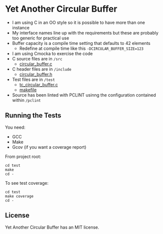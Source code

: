 Yet Another Circular Buffer
===========================

- I am using C in an OO style so it is possible to have more than one instance
- My interface names line up with the requirements but these are probably too generic for practical use
- Buffer capacity is a compile time setting that defaults to 42 elements
    - Redefine at compile time like this `-DCIRCULAR_BUFFER_SIZE=123`
- I am using Cmocka to exercise the code
- C source files are in `/src`
    - [circular_buffer.c](src/circular_buffer.c)
- C header files are in `/include`
    - [circular_buffer.h](include/circular_buffer.h)
- Test files are in `/test`
    - [tc_circular_buffer.c](test/tc_circular_buffer.c)
    - [makefile](test/makefile)
- Source has been linted with PCLINT usinng the configuration contained within `/pclint`

## Running the Tests

You need:

- GCC
- Make
- Gcov (if you want a coverage report)

From project root:

~~~
cd test
make
cd -
~~~

To see test coverage:

~~~
cd test
make coverage
cd -
~~~

## License

Yet Another Circular Buffer has an MIT license.
